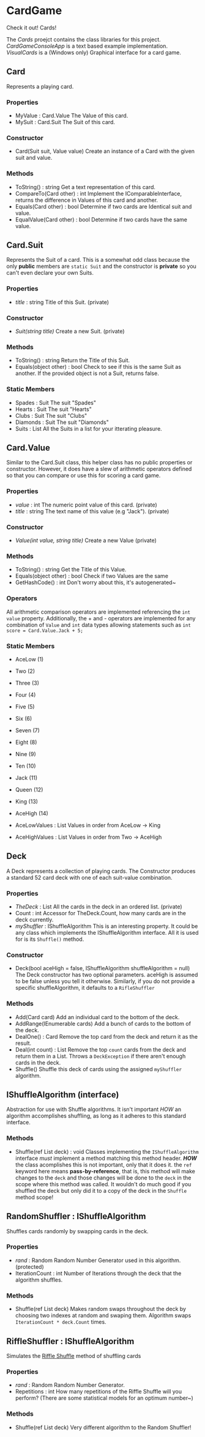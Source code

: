 # CardGame
Check it out! Cards!

The *Cards* proejct contains the class libraries for this project.  *CardGameConsoleApp* is a text based example implementation.  *VisualCards* is a (Windows only) Graphical interface for a card game.

## Card
Represents a playing card.

### Properties
* MyValue : Card.Value          The Value of this card.
* MySuit : Card.Suit            The Suit of this card.

### Constructor
* Card(Suit suit, Value value)  Create an instance of a Card with the given suit and value.

### Methods
* ToString() : string           Get a text representation of this card.
* CompareTo(Card other) : int   Implement the IComparableInterface, returns the difference in Values of this card and another.
* Equals(Card other) : bool     Determine if two cards are Identical suit and value.
* EqualValue(Card other) : bool Determine if two cards have the same value.

## Card.Suit
Represents the Suit of a card.  This is a somewhat odd class because the only **public** members are `static Suit` and the constructor is **private** so you can't even declare your own Suits.

### Properties
* *title* : string              Title of this Suit.  (private)

### Constructor
* *Suit(string title)*          Create a new Suit. (private)

### Methods
* ToString() : string           Return the Title of this Suit.
* Equals(object other) : bool   Check to see if this is the same Suit as another.  If the provided object is not a Suit, returns false.

### Static Members
* Spades : Suit                 The suit "Spades"
* Hearts : Suit                 The suit "Hearts"
* Clubs : Suit                  The suit "Clubs"
* Diamonds : Suit               The suit "Diamonds"
* Suits : List<Suit>            All the Suits in a list for your itterating pleasure.

## Card.Value
Similar to the Card.Suit class, this helper class has no public properties or constructor.  However, it does have a slew of arithmetic operators defined so that you can compare or use this for scoring a card game.

### Properties
* *value* : int                 The numeric point value of this card.  (private)
* *title* : string              The text name of this value (e.g "Jack").  (private)

### Constructor
* *Value(int value, string title)* Create a new Value (private)

### Methods
* ToString() : string           Get the Title of this Value.
* Equals(object other) : bool   Check if two Values are the same
* GetHashCode() : int           Don't worry about this, it's autogenerated~

### Operators
All arithmetic comparison operators are implemented referencing the `int value` property.
Additionally, the + and - operators are implemented for any combination of `Value` and `int` data types allowing statements such as `int score = Card.Value.Jack + 5;`

### Static Members
* AceLow  (1)
* Two     (2)
* Three   (3)
* Four    (4)
* Five    (5)
* Six     (6)
* Seven   (7)
* Eight   (8)
* Nine    (9)
* Ten     (10)
* Jack    (11)
* Queen   (12)
* King    (13)
* AceHigh (14)

* AceLowValues : List<Value>          Values in order from AceLow -> King
* AceHighValues : List<Value>         Values in order from Two -> AceHigh

## Deck
A Deck represents a collection of playing cards.  The Constructor produces a standard 52 card deck with one of each suit-value combination.

### Properties
* *TheDeck* : List<Card>              All the cards in the deck in an ordered list. (private)
* Count : int                         Accessor for TheDeck.Count, how many cards are in the deck currently.
* *myShuffler* : IShuffleAlgorithm    This is an interesting property.  It could be any class which implements the IShuffleAlgorithm interface.  All it is used for is its `Shuffle()` method.

### Constructor
* Deck(bool aceHigh = false, IShuffleAlgorithm shuffleAlgorithm = null)
                                      The Deck constructor has two optional parameters.  aceHigh is assumed to be false unless you tell it otherwise.  Similarly, if you do not provide a specific shuffleAlgorithm, it defaults to a `RifleShuffler`
                                      
### Methods
* Add(Card card)                      Add an individual card to the bottom of the deck.
* AddRange(IEnumerable<Card> cards)   Add a bunch of cards to the bottom of the deck.
* DealOne() : Card                    Remove the top card from the deck and return it as the result.
* Deal(int count) : List<Card>        Remove the top `count` cards from the deck and return them in a List.  Throws a `DeckException` if there aren't enough cards in the deck.
* Shuffle()                           Shuffle this deck of cards using the assigned `myShuffler` algorithm.

## IShuffleAlgorithm (interface)
Abstraction for use with Shuffle algorithms.  It isn't important *HOW* an algorithm accomplishes shuffling, as long as it adheres to this standard interface.

### Methods
* Shuffle(ref List<Card> deck) : void
                                      Classes implementing the `IShuffleAlgorithm` interface *must* implement a method matching this method header.  ***HOW*** the class acomplishes this is not important, only that it does it.  the `ref` keyword here means **pass-by-reference**, that is, this method will make changes to the `deck` and those changes will be done to the `deck` in the scope where this method was called.  It wouldn't do much good if you shuffled the deck but only did it to a copy of the deck in the `Shuffle` method scope!

## RandomShuffler : IShuffleAlgorithm
Shuffles cards randomly by swapping cards in the deck.

### Properties
* *rand* : Random                     Random Number Generator used in this algorithm. (protected)
* IterationCount : int                Number of Iterations through the deck that the algorithm shuffles.  

### Methods
* Shuffle(ref List<Card> deck)        Makes random swaps throughout the deck by choosing two indexes at random and swaping them.  Algorithm swaps `IterationCount * deck.Count` times.

## RiffleShuffler : IShuffleAlgorithm
Simulates the [Riffle Shuffle](https://en.wikipedia.org/wiki/Shuffling#Riffle) method of shuffling cards

### Properties
* *rand* : Random                     Random Number Generator.
* Repetitions : int                   How many repetitions of the Riffle Shuffle will you perform?  (There are some statistical models for an optimum number~)

### Methods
* Shuffle(ref List<Card> deck)        Very different algorithm to the Random Shuffler!  
